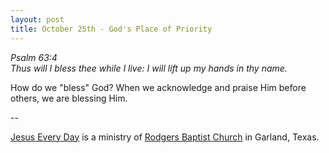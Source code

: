 ```yaml
---
layout: post
title: October 25th - God's Place of Priority
---
```


_Psalm 63:4  
Thus will I bless thee while I live: I will lift up my hands in thy
name._

How do we "bless" God? When we acknowledge and praise Him before
others, we are blessing Him.

 --

<a href=http://jesuseveryday.net>Jesus Every Day</a> is a ministry of <a href=http://rodgersbaptist.net>Rodgers Baptist Church</a> in Garland, Texas.
